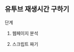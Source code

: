 ## 유투브 재생시간 구하기
단계
1. 웹페이지 분석

2. 스크립트 짜기
<script>
var times = document.querySelectorAll('.pl-video .pl-video-time .timestamp span');
var duration = 0;

for(var i=0;i<times.length;i++) {
	var t = times[i];
	console.log(t.innerText);
    var t = t.innerText;
    t = t.split(':')
    min = t[0];
    sec = t[1];
    duration = duration + parseInt(sec) + parseInt(min) * 60;
}
console.log(duration/60/60);
</script>
